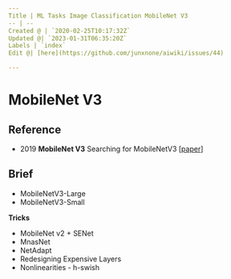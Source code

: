 ```yaml
---
Title | ML Tasks Image Classification MobileNet V3
-- | --
Created @ | `2020-02-25T10:17:32Z`
Updated @| `2023-01-31T06:35:20Z`
Labels | `index`
Edit @| [here](https://github.com/junxnone/aiwiki/issues/44)

---
```

# MobileNet V3

## Reference
- 2019 **MobileNet V3** Searching for MobileNetV3 [[paper](https://arxiv.org/pdf/1905.02244.pdf)]

## Brief

- MobileNetV3-Large
- MobileNetV3-Small

**Tricks**
- MobileNet v2 + SENet
- MnasNet
- NetAdapt
- Redesigning Expensive Layers
- Nonlinearities - h-swish

